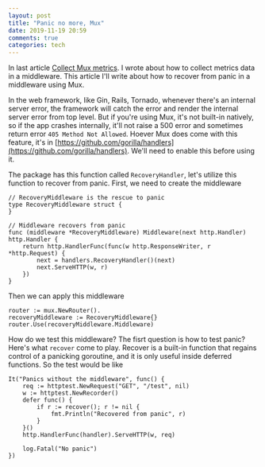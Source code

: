 ```yaml
---
layout: post
title: "Panic no more, Mux"
date: 2019-11-19 20:59
comments: true
categories: tech
---
```


In last article [Collect Mux metrics](/mux-metrics.html). I wrote about how to
collect metrics data in a middleware. This article I'll write about how to
recover from panic in a middleware using Mux.

In the web framework, like Gin, Rails, Tornado, whenever there's an internal
server error, the framework will catch the error and render the internal server
error from top level. But if you're using Mux, it's not built-in natively, so if
the app crashes internally, it'll not raise a 500 error and sometimes return
error `405 Method Not Allowed`. Hoever Mux does come with this feature, it's in
[https://github.com/gorilla/handlers](https://github.com/gorilla/handlers).
We'll need to enable this before using it.

The package has this function called `RecoveryHandler`, let's utilize this
function to recover from panic. First, we need to create the middleware

``` golang
// RecoveryMiddleware is the rescue to panic
type RecoveryMiddleware struct {
}

// Middleware recovers from panic
func (middleware *RecoveryMiddleware) Middleware(next http.Handler) http.Handler {
	return http.HandlerFunc(func(w http.ResponseWriter, r *http.Request) {
		next = handlers.RecoveryHandler()(next)
		next.ServeHTTP(w, r)
	})
}
 ```

Then we can apply this middleware
```golang
router := mux.NewRouter().
recoveryMiddleware := RecoveryMiddleware{}
router.Use(recoveryMiddleware.Middleware)
```

How do we test this middleware? The fisrt question is how to test panic? Here's
what `recover` come to play. Recover is a built-in function that regains control
of a panicking goroutine, and it is only useful inside deferred functions. So
the test would be like
```golang
It("Panics without the middleware", func() {
    req := httptest.NewRequest("GET", "/test", nil)
    w := httptest.NewRecorder()
    defer func() {
        if r := recover(); r != nil {
            fmt.Println("Recovered from panic", r)
        }
    }()
    http.HandlerFunc(handler).ServeHTTP(w, req)

    log.Fatal("No panic")
})
```

